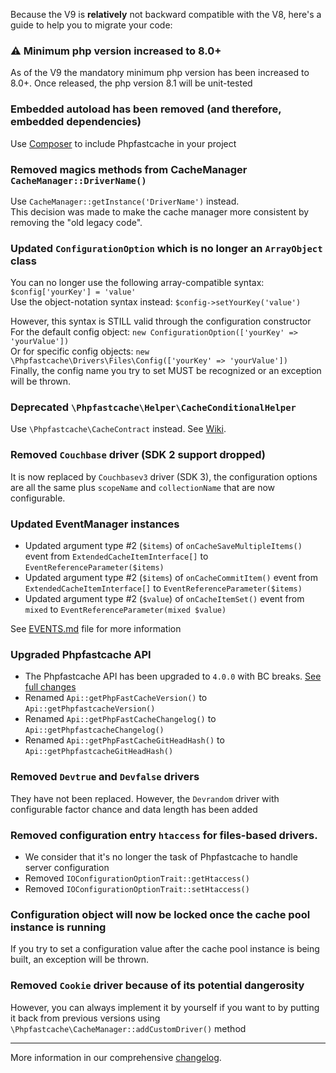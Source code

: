 Because the V9 is **relatively** not backward compatible with the V8, here's a guide to help you to migrate your code:

### :warning: Minimum php version increased to 8.0+
As of the V9 the mandatory minimum php version has been increased to 8.0+.
Once released, the php version 8.1 will be unit-tested 

### Embedded autoload has been removed (and therefore, embedded dependencies)
Use [Composer](https://getcomposer.org/doc/03-cli.md#require) to include Phpfastcache in your project

### Removed magics methods from CacheManager `CacheManager::DriverName()`
Use `CacheManager::getInstance('DriverName')` instead.\
This decision was made to make the cache manager more consistent by removing the "old legacy code". 

### Updated `ConfigurationOption` which is no longer an `ArrayObject` class
You can no longer use the following array-compatible syntax: `$config['yourKey'] = 'value'`\
Use the object-notation syntax instead: `$config->setYourKey('value')`

However, this syntax is STILL valid through the configuration constructor\
For the default config object: `new ConfigurationOption(['yourKey' => 'yourValue'])`\
Or for specific config objects: `new \Phpfastcache\Drivers\Files\Config(['yourKey' => 'yourValue'])`\
Finally, the config name you try to set MUST be recognized or an exception will be thrown. 

### Deprecated `\Phpfastcache\Helper\CacheConditionalHelper`
Use `\Phpfastcache\CacheContract` instead. See [Wiki](https://github.com/PHPSocialNetwork/phpfastcache/wiki/%5BV9%CB%96%5D-Cache-contract).

### Removed `Couchbase` driver (SDK 2 support dropped)
It is now replaced by `Couchbasev3` driver (SDK 3), the configuration options are all the same plus `scopeName` and `collectionName` that are now configurable.

### Updated EventManager instances
- Updated argument type #2 (`$items`) of `onCacheSaveMultipleItems()` event from `ExtendedCacheItemInterface[]` to `EventReferenceParameter($items)`
- Updated argument type #2 (`$items`) of `onCacheCommitItem()` event from `ExtendedCacheItemInterface[]` to `EventReferenceParameter($items)`
- Updated argument type #2 (`$value`) of `onCacheItemSet()` event from `mixed` to `EventReferenceParameter(mixed $value)`

See [EVENTS.md](./../EVENTS.md) file for more information
### Upgraded Phpfastcache API
- The Phpfastcache API has been upgraded to `4.0.0` with BC breaks. [See full changes](./../../CHANGELOG_API.md)
- Renamed `Api::getPhpFastCacheVersion()` to `Api::getPhpfastcacheVersion()`
- Renamed `Api::getPhpFastCacheChangelog()` to `Api::getPhpfastcacheChangelog()`
- Renamed `Api::getPhpFastCacheGitHeadHash()` to `Api::getPhpfastcacheGitHeadHash()`

### Removed `Devtrue` and `Devfalse` drivers
They have not been replaced.
However, the `Devrandom` driver with configurable factor chance and data length has been added

### Removed configuration entry `htaccess` for files-based drivers.
- We consider that it's no longer the task of Phpfastcache to handle server configuration
- Removed `IOConfigurationOptionTrait::getHtaccess()`
- Removed `IOConfigurationOptionTrait::setHtaccess()`

### Configuration object will now be locked once the cache pool instance is running
If you try to set a configuration value after the cache pool instance is being built, an exception will be thrown.

### Removed `Cookie` driver because of its potential dangerosity
However, you can always implement it by yourself if you want to by putting it back from previous versions using `\Phpfastcache\CacheManager::addCustomDriver()` method

------
More information in our comprehensive [changelog](./../../CHANGELOG.md).




